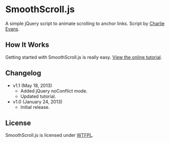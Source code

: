 # SmoothScroll.js
A simple jQuery script to animate scrolling to anchor links. Script by [Charlie Evans](http://www.sycha.com/jquery-smooth-scrolling-internal-anchor-links).

## How It Works
Getting started with SmoothScroll.js is really easy. [View the online tutorial](http://cferdinandi.github.com/smooth-scroll/).

## Changelog
* v1.1 (May 18, 2013)
  * Added jQuery noConflict mode.
  * Updated tutorial.
* v1.0 (January 24, 2013)
  * Initial release.

## License
SmoothScroll.js is licensed under [WTFPL](http://www.wtfpl.net/).
